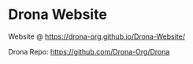 # Drona Website

Website @ https://drona-org.github.io/Drona-Website/

Drona Repo: https://github.com/Drona-Org/Drona
